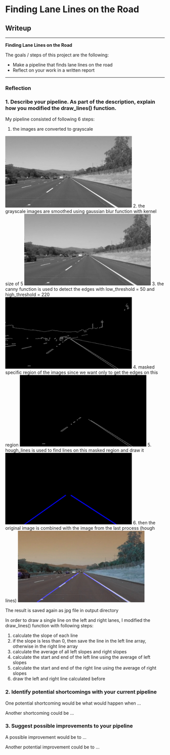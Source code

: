 # **Finding Lane Lines on the Road** 

## Writeup

---

**Finding Lane Lines on the Road**

The goals / steps of this project are the following:
* Make a pipeline that finds lane lines on the road
* Reflect on your work in a written report


[//]: # (Image References)

[image1]: ./examples/grayscale.jpg "Grayscale"

---

### Reflection

### 1. Describe your pipeline. As part of the description, explain how you modified the draw_lines() function.

My pipeline consisted of following 6 steps:
1. the images are converted to grayscale 
<img src="test_images_output/grayscale_solidWhiteRight.jpg" width="400"/>
2. the grayscale images are smoothed using gaussian blur function with kernel size of 5
<img src="test_images_output/grayscale_blur_solidWhiteRight.jpg" width="400"/>
3. the canny function is used to detect the edges with low_threshold = 50 and high_threshold = 220
<img src="test_images_output/edges_solidWhiteRight.jpg" width="400"/>
4. masked specific region of the images since we want only to get the edges on this region
<img src="test_images_output/edges_masked_solidWhiteRight.jpg" width="400"/>
5. hough_lines is used to find lines on this masked region and draw it
<img src="test_images_output/img_line_solidWhiteRight.jpg" width="400"/>
6. then the original image is combined with the image from the last process (hough lines) 
<img src="test_images_output/solidWhiteRight.jpg" width="400"/>

The result is saved again as jpg file in output directory

In order to draw a single line on the left and right lanes, I modified the draw_lines() function with 
following steps:
1. calculate the slope of each line
2. if the slope is less than 0, then save the line in the left line array, otherwise in the right line array
3. calculate the average of all left slopes and right slopes
4. calculate the start and end of the left line using the average of left slopes
5. calculate the start and end of the right line using the average of right slopes
6. draw the left and right line calculated before



### 2. Identify potential shortcomings with your current pipeline


One potential shortcoming would be what would happen when ... 

Another shortcoming could be ...


### 3. Suggest possible improvements to your pipeline

A possible improvement would be to ...

Another potential improvement could be to ...
